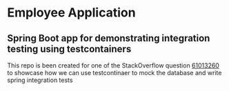 # Employee Application 

## Spring Boot app for demonstrating integration testing using testcontainers
This repo is been created for one of the StackOverflow question [61013260](https://stackoverflow.com/questions/61013260) to showcase how we can use testcontinaer to mock the database and write spring integration tests

